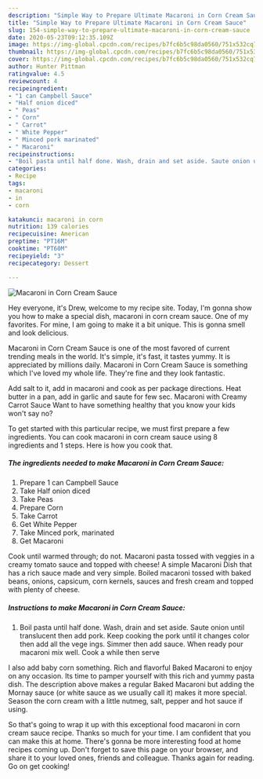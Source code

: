 ```yaml
---
description: "Simple Way to Prepare Ultimate Macaroni in Corn Cream Sauce"
title: "Simple Way to Prepare Ultimate Macaroni in Corn Cream Sauce"
slug: 154-simple-way-to-prepare-ultimate-macaroni-in-corn-cream-sauce
date: 2020-05-23T09:12:35.109Z
image: https://img-global.cpcdn.com/recipes/b7fc6b5c98da0560/751x532cq70/macaroni-in-corn-cream-sauce-recipe-main-photo.jpg
thumbnail: https://img-global.cpcdn.com/recipes/b7fc6b5c98da0560/751x532cq70/macaroni-in-corn-cream-sauce-recipe-main-photo.jpg
cover: https://img-global.cpcdn.com/recipes/b7fc6b5c98da0560/751x532cq70/macaroni-in-corn-cream-sauce-recipe-main-photo.jpg
author: Hunter Pittman
ratingvalue: 4.5
reviewcount: 4
recipeingredient:
- "1 can Campbell Sauce"
- "Half onion diced"
- " Peas"
- " Corn"
- " Carrot"
- " White Pepper"
- " Minced pork marinated"
- " Macaroni"
recipeinstructions:
- "Boil pasta until half done. Wash, drain and set aside. Saute onion until translucent then add pork. Keep cooking the pork until it changes color then add all the vege ings. Simmer then add sauce. When ready pour macaroni mix well. Cook a while then serve"
categories:
- Recipe
tags:
- macaroni
- in
- corn

katakunci: macaroni in corn 
nutrition: 139 calories
recipecuisine: American
preptime: "PT16M"
cooktime: "PT60M"
recipeyield: "3"
recipecategory: Dessert

---
```



![Macaroni in Corn Cream Sauce](https://img-global.cpcdn.com/recipes/b7fc6b5c98da0560/751x532cq70/macaroni-in-corn-cream-sauce-recipe-main-photo.jpg)

Hey everyone, it's Drew, welcome to my recipe site. Today, I'm gonna show you how to make a special dish, macaroni in corn cream sauce. One of my favorites. For mine, I am going to make it a bit unique. This is gonna smell and look delicious.

Macaroni in Corn Cream Sauce is one of the most favored of current trending meals in the world. It's simple, it's fast, it tastes yummy. It is appreciated by millions daily. Macaroni in Corn Cream Sauce is something which I've loved my whole life. They're fine and they look fantastic.

Add salt to it, add in macaroni and cook as per package directions. Heat butter in a pan, add in garlic and saute for few sec. Macaroni with Creamy Carrot Sauce Want to have something healthy that you know your kids won&#39;t say no?


To get started with this particular recipe, we must first prepare a few ingredients. You can cook macaroni in corn cream sauce using 8 ingredients and 1 steps. Here is how you cook that.

<!--inarticleads1-->

##### The ingredients needed to make Macaroni in Corn Cream Sauce:

1. Prepare 1 can Campbell Sauce
1. Take Half onion diced
1. Take  Peas
1. Prepare  Corn
1. Take  Carrot
1. Get  White Pepper
1. Take  Minced pork, marinated
1. Get  Macaroni


Cook until warmed through; do not. Macaroni pasta tossed with veggies in a creamy tomato sauce and topped with cheese! A simple Macaroni Dish that has a rich sauce made and very simple. Boiled macaroni tossed with baked beans, onions, capsicum, corn kernels, sauces and fresh cream and topped with plenty of cheese. 

<!--inarticleads2-->

##### Instructions to make Macaroni in Corn Cream Sauce:

1. Boil pasta until half done. Wash, drain and set aside. Saute onion until translucent then add pork. Keep cooking the pork until it changes color then add all the vege ings. Simmer then add sauce. When ready pour macaroni mix well. Cook a while then serve


I also add baby corn something. Rich and flavorful Baked Macaroni to enjoy on any occasion. Its time to pamper yourself with this rich and yummy pasta dish. The description above makes a regular Baked Macaroni but adding the Mornay sauce (or white sauce as we usually call it) makes it more special. Season the corn cream with a little nutmeg, salt, pepper and hot sauce if using. 

So that's going to wrap it up with this exceptional food macaroni in corn cream sauce recipe. Thanks so much for your time. I am confident that you can make this at home. There's gonna be more interesting food at home recipes coming up. Don't forget to save this page on your browser, and share it to your loved ones, friends and colleague. Thanks again for reading. Go on get cooking!
